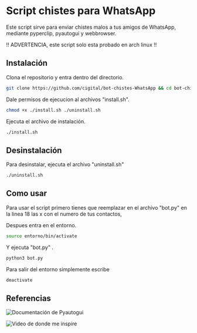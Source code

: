 # Script chistes para WhatsApp
Este script sirve para enviar chistes malos a tus amigos de WhatsApp, mediante pyperclip, pyautogui y webbrowser.

!! ADVERTENCIA, este script solo esta probado en arch linux !!

## Instalación
Clona el repositorio y entra dentro del directorio.

```bash
git clone https://github.com/cigital/bot-chistes-WhatsApp && cd bot-chistes-WhatsApp
```
Dale permisos de ejecucion al archivos "install.sh".
```bash
chmod +x ./install.sh ./uninstall.sh
```

Ejecuta el archivo de instalación.
```bash
./install.sh
```

## Desinstalación
Para desinstalar, ejecuta el archivo "uninstall.sh"
```bash
./uninstall.sh
```

## Como usar
Para usar el script primero tienes que reemplazar en el archivo "bot.py" en la linea 18 las x con el numero de tus contactos,

Despues entra en el entorno.
```bash
source entorno/bin/activate
```

Y ejecuta "bot.py" .
```python
python3 bot.py
```

Para salir del entorno simplemente escribe
```bash
deactivate
```
## Referencias

![Documentación de Pyautogui](https://pyautogui.readthedocs.io/en/latest/)

![Video de donde me inspire](https://youtu.be/gbzNzBUcRzs)

